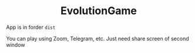 <h1 align="center">EvolutionGame</h1>

App is in forder `dist`

You can play using Zoom, Telegram, etc. Just need share screen of second window 

